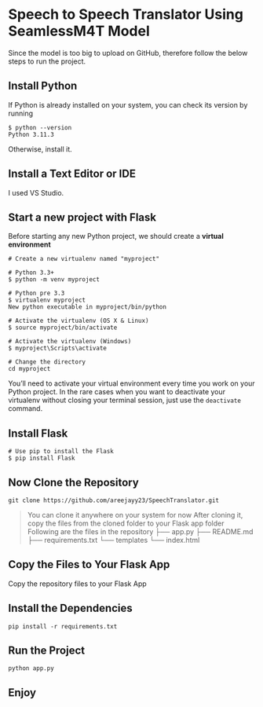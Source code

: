 # Speech to Speech Translator Using SeamlessM4T Model

Since the model is too big to upload on GitHub, therefore follow the below steps to run the project.

## Install Python
If Python is already installed on your system, you can check its version by running
```
$ python --version
Python 3.11.3
```
Otherwise, install it.
## Install a Text Editor or IDE
I used VS Studio.

## Start a new project with Flask
Before starting any new Python project, we should create a **virtual environment**
```
# Create a new virtualenv named "myproject"

# Python 3.3+
$ python -m venv myproject

# Python pre 3.3
$ virtualenv myproject
New python executable in myproject/bin/python

# Activate the virtualenv (OS X & Linux)
$ source myproject/bin/activate

# Activate the virtualenv (Windows)
$ myproject\Scripts\activate

# Change the directory
cd myproject
```
You’ll need to activate your virtual environment every time you work on your Python project. In the rare cases when you want to deactivate your virtualenv without closing your terminal session, just use the `deactivate` command.

## Install Flask
```
# Use pip to install the Flask
$ pip install Flask 
```
## Now Clone the Repository
```
git clone https://github.com/areejayy23/SpeechTranslator.git
```
> You can clone it anywhere on your system for now
> After cloning it, copy the files from the cloned folder to your Flask app folder
> Following are the files in the repository
├── app.py
├── README.md
├── requirements.txt
└── templates
    └── index.html

## Copy the Files to Your Flask App
Copy the repository files to your Flask App
## Install the Dependencies
```
pip install -r requirements.txt
```
## Run the Project

```python app.py```

## Enjoy

